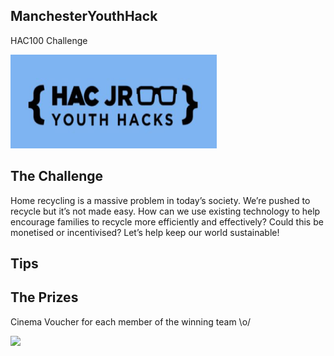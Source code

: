 ## ManchesterYouthHack

HAC100 Challenge

<img src='YouthHackBlue.png' height="150" width="330" />





## The Challenge

Home recycling is a massive problem in today’s society. We’re pushed to recycle but it’s not made easy. How can we use existing technology to help encourage families to recycle more efficiently and effectively? Could this be monetised or incentivised? Let’s help keep our world sustainable!

## Tips




## The Prizes
Cinema Voucher for each member of the winning team \o/

<img src='1080p_HD_Make_Em_Laugh_Singin_in_the_Rain_1952.gif' height="auto" width="auto" />




